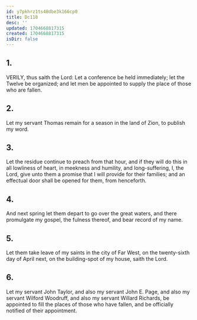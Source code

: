 ```yaml
---
id: y7pkhrz1ts48dbe3k166cp0
title: Dc118
desc: ''
updated: 1704668817315
created: 1704668817315
isDir: false
---
```

## 1.
VERILY, thus saith the Lord: Let a conference be held immediately; let the Twelve be organized; and let men be appointed to supply the place of those who are fallen.
## 2.
Let my servant Thomas remain for a season in the land of Zion, to publish my word.
## 3.
Let the residue continue to preach from that hour, and if they will do this in all lowliness of heart, in meekness and humility, and long-suffering, I, the Lord, give unto them a promise that I will provide for their families; and an effectual door shall be opened for them, from henceforth.
## 4.
And next spring let them depart to go over the great waters, and there promulgate my gospel, the fulness thereof, and bear record of my name.
## 5.
Let them take leave of my saints in the city of Far West, on the twenty-sixth day of April next, on the building-spot of my house, saith the Lord.
## 6.
Let my servant John Taylor, and also my servant John E. Page, and also my servant Wilford Woodruff, and also my servant Willard Richards, be appointed to fill the places of those who have fallen, and be officially notified of their appointment.
